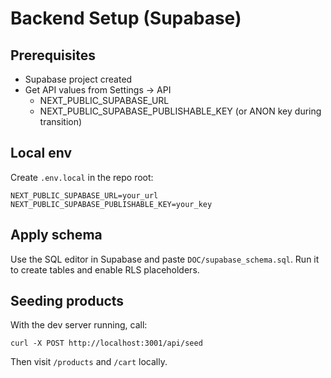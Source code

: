 # Backend Setup (Supabase)

## Prerequisites
- Supabase project created
- Get API values from Settings → API
  - NEXT_PUBLIC_SUPABASE_URL
  - NEXT_PUBLIC_SUPABASE_PUBLISHABLE_KEY (or ANON key during transition)

## Local env
Create `.env.local` in the repo root:

```
NEXT_PUBLIC_SUPABASE_URL=your_url
NEXT_PUBLIC_SUPABASE_PUBLISHABLE_KEY=your_key
```

## Apply schema
Use the SQL editor in Supabase and paste `DOC/supabase_schema.sql`. Run it to create tables and enable RLS placeholders.

## Seeding products
With the dev server running, call:

```
curl -X POST http://localhost:3001/api/seed
```

Then visit `/products` and `/cart` locally.
